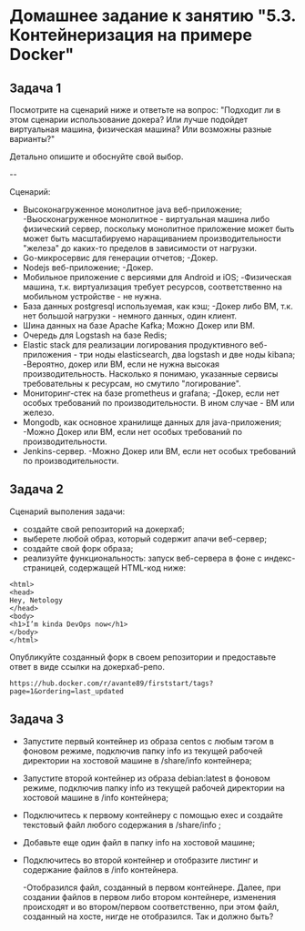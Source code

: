# Домашнее задание к занятию "5.3. Контейнеризация на примере Docker"

## Задача 1 

Посмотрите на сценарий ниже и ответьте на вопрос:
"Подходит ли в этом сценарии использование докера? Или лучше подойдет виртуальная машина, физическая машина? Или возможны разные варианты?"

Детально опишите и обоснуйте свой выбор.

--

Сценарий:

- Высоконагруженное монолитное java веб-приложение; 
	-Выосконагруженное монолитное - виртуальная машина либо физический сервер, поскольку монолитное приложение может быть может быть масштабируемо наращиванием производительности "железа" до каких-то пределов в зависимости от нагрузки. 
- Go-микросервис для генерации отчетов;
	-Докер.
- Nodejs веб-приложение;
	-Докер.
- Мобильное приложение c версиями для Android и iOS;
	-Физическая машина, т.к. виртуализация требует ресурсов, соответственно на мобильном устройстве - не нужна.
- База данных postgresql используемая, как кэш;
	-Докер либо ВМ, т.к. нет большой нагрузки - немного данных, один клиент.
- Шина данных на базе Apache Kafka;
	Можно Докер или ВМ.
- Очередь для Logstash на базе Redis;
- Elastic stack для реализации логирования продуктивного веб-приложения - три ноды elasticsearch, два logstash и две ноды kibana;
	-Вероятно, докер или ВМ, если не нужна высокая производительность. Насколько я понимаю, указанные сервисы требовательны к ресурсам, но смутило "логирование".
- Мониторинг-стек на базе prometheus и grafana;
	-Докер, если нет особых требований по производительности. В ином случае - ВМ или железо.
- Mongodb, как основное хранилище данных для java-приложения;
	-Можно Докер или ВМ, если нет особых требований по производительности.
- Jenkins-сервер.
	-Можно Докер или ВМ, если нет особых требований по производительности.

## Задача 2 

Сценарий выполения задачи:

- создайте свой репозиторий на докерхаб; 
- выберете любой образ, который содержит апачи веб-сервер;
- создайте свой форк образа;
- реализуйте функциональность: 
запуск веб-сервера в фоне с индекс-страницей, содержащей HTML-код ниже: 
```
<html>
<head>
Hey, Netology
</head>
<body>
<h1>I’m kinda DevOps now</h1>
</body>
</html>
```
Опубликуйте созданный форк в своем репозитории и предоставьте ответ в виде ссылки на докерхаб-репо.

	https://hub.docker.com/r/avante89/firststart/tags?page=1&ordering=last_updated

## Задача 3 

- Запустите первый контейнер из образа centos c любым тэгом в фоновом режиме, подключив папку info из текущей рабочей директории на хостовой машине в /share/info контейнера;
- Запустите второй контейнер из образа debian:latest в фоновом режиме, подключив папку info из текущей рабочей директории на хостовой машине в /info контейнера;
- Подключитесь к первому контейнеру с помощью exec и создайте текстовый файл любого содержания в /share/info ;
- Добавьте еще один файл в папку info на хостовой машине;
- Подключитесь во второй контейнер и отобразите листинг и содержание файлов в /info контейнера.

	-Отобразился файл, созданный в первом контейнере. Далее, при создании файлов в первом либо втором контейнере, изменения происходят и во втором/первом соответственно, при этом файл, созданный на хосте, нигде не отобразился.  Так  и должно быть?
